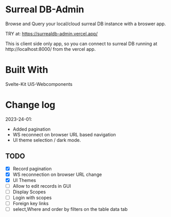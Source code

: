 # Surreal DB-Admin

Browse and Query your local/cloud surreal DB instance with a broswer app. 

TRY at: https://surrealdb-admin.vercel.app/ 

This is client side only app, so you can connect to surreal DB running at http://localhost:8000/ from the vercel app. 

# Built With
Svelte-Kit
Ui5-Webcomponents

# Change log 
2023-24-01: 
- Added pagination
- WS reconnect on browser URL based navigation
- UI theme selection / dark mode.

## TODO
- [x] Record pagination
- [x] WS reconnection on browser URL change
- [x] UI Themes
- [ ] Allow to edit records in GUI
- [ ] Display Scopes 
- [ ] Login with scopes
- [ ] Foreign key links
- [ ] select,Where and order by filters on the table data tab